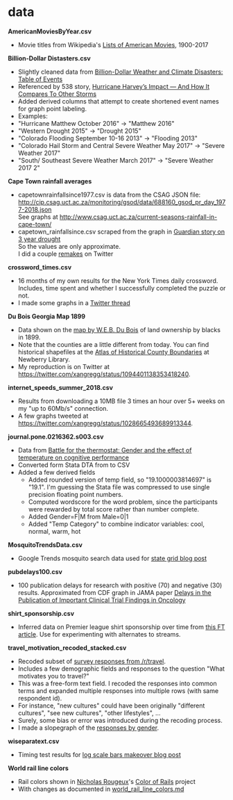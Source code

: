 # data

**AmericanMoviesByYear.csv**
* Movie titles from Wikipedia's [Lists of American Movies](https://en.wikipedia.org/wiki/Lists_of_American_films), 1900-2017

**Billion-Dollar Distasters.csv**
* Slightly cleaned data from [Billion-Dollar Weather and Climate Disasters: Table of Events]( https://www.ncdc.noaa.gov/billions/events/US/1980-2017)
* Referenced by 538 story, [Hurricane Harvey’s Impact — And How It Compares To Other Storms](https://fivethirtyeight.com/features/hurricane-harveys-impact-and-how-it-compares-to-other-storms/)
* Added derived columns that attempt to create shortened event names for graph point labeling.
* Examples:
* "Hurricane Matthew October 2016" -> "Matthew 2016"
* "Western Drought 2015" -> "Drought 2015"
* "Colorado Flooding September 10-16 2013" -> "Flooding 2013"
* "Colorado Hail Storm and Central Severe Weather May 2017" -> "Severe Weather 2017"
* "South/ Southeast Severe Weather March 2017" -> "Severe Weather 2017 2"

**Cape Town rainfall averages**
* capetownrainfallsince1977.csv is data from the CSAG JSON file: http://cip.csag.uct.ac.za/monitoring/gsod/data/688160_gsod_pr_day_1977-2018.json  
   See graphs at http://www.csag.uct.ac.za/current-seasons-rainfall-in-cape-town/
* capetown_rainfallsince.csv scraped from the graph in [Guardian story on 3 year drought](https://www.theguardian.com/cities/ng-interactive/2018/feb/03/day-zero-how-cape-town-running-out-water)  
   So the values are only approximate.  
   I did a couple [remakes](https://twitter.com/xangregg/status/959906500725673985) on Twitter

**crossword_times.csv**
* 16 months of my own results for the New York Times daily crossword. Includes, time spent and whether I successfully completed the puzzle or not.
* I made some graphs in a [Twitter thread](https://twitter.com/xangregg/status/1133026668178747394)

**Du Bois Georgia Map 1899**
* Data shown on the [map by W.E.B. Du Bois](http://www.loc.gov/pictures/collection/anedub/item/2013650439/) of land ownership by blacks in 1899.
* Note that the counties are a little different from today. You can find historical shapefiles at the [Atlas of Historical County Boundaries](https://publications.newberry.org/ahcbp/pages/Georgia.html) at Newberry Library.
* My reproduction is on Twitter at https://twitter.com/xangregg/status/1094401138353418240.

**internet_speeds_summer_2018.csv**
* Results from downloading a 10MB file 3 times an hour over 5+ weeks on my "up to 60Mb/s" connection.
* A few graphs tweeted at https://twitter.com/xangregg/status/1028665493689913344.

**journal.pone.0216362.s003.csv**
* Data from [Battle for the thermostat: Gender and the effect of temperature on cognitive performance](https://journals.plos.org/plosone/article/authors?id=10.1371/journal.pone.0216362)
* Converted form Stata DTA from to CSV
* Added a few derived fields
  * Added rounded version of temp field, so "19.1000003814697" is "19.1". I'm guessing the Stata file was compressed to use single precision floating point numbers.
  * Computed wordscore for the word problem, since the participants were rewarded by total score rather than number complete.
  * Added Gender=F|M from Male=0|1
  * Added "Temp Category" to combine indicator variables: cool, normal, warm, hot

**MosquitoTrendsData.csv**
* Google Trends mosquito search data used for [state grid blog post](http://blogs.sas.com/content/jmp/2016/05/24/remaking-mosquito-trends-chart/)

**pubdelays100.csv**
* 100 publication delays for research with positive (70) and negative (30) results. Approximated from CDF graph in JAMA paper
[Delays in the Publication of Important Clinical Trial Findings in Oncology](https://jamanetwork.com/journals/jamaoncology/fullarticle/2678095)

**shirt_sponsorship.csv**
* Inferred data on Premier league shirt sponsorship over time from [this FT article](https://www.ft.com/content/61f3c8fc-9c86-11e8-9702-5946bae86e6d). Use for experimenting with alternates to streams.

**travel_motivation_recoded_stacked.csv**
* Recoded subset of [survey responses from /r/travel](https://www.reddit.com/r/travel/comments/99foe4/1000000_rtravel_subscriber_survey_results/).
* Includes a few demographic fields and responses to the question "What motivates you to travel?"
* This was a free-form text field. I recoded the responses into common terms and expanded multiple responses into multiple rows (with same respondent id).
* For instance, "new cultures" could have been originally "different cultures", "see new cultures", "other lifestyles", ...
* Surely, some bias or error was introduced during the recoding process.
* I made a slopegraph of the [responses by gender](https://twitter.com/xangregg/status/1052718677299273728).

**wiseparatext.csv**
* Timing test results for [log scale bars makeover blog post](http://blogs.sas.com/content/jmp/2016/06/29/graph-makeover-bars-on-a-log-scale/)

**World rail line colors**
 * Rail colors shown in [Nicholas Rougeux](https://twitter.com/rougeux)'s [Color of Rails](https://www.c82.net/work/?id=355) project
 * With changes as documented in [world_rail_line_colors.md](world_rail_line_colors.md)
 
